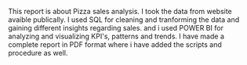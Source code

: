 This report is about Pizza sales analysis. I took the data from website avaible publically. I used SQL for cleaning and tranforming the data and gaining different insights regarding sales.
and i used POWER BI for analyzing and visualizing KPI's, patterns and trends. I have made a complete report in PDF format where i have added the scripts and procedure as well.
